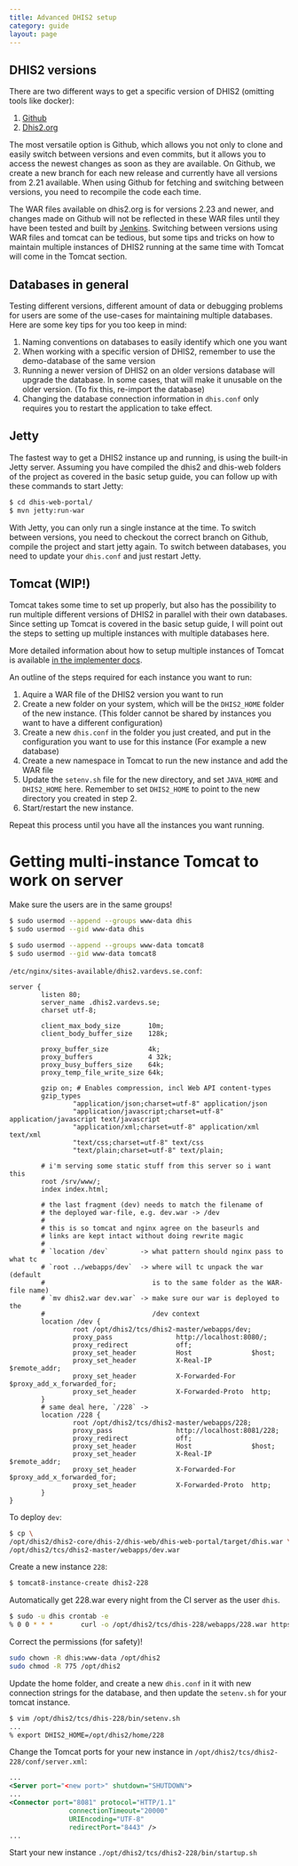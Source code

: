 ```yaml
---
title: Advanced DHIS2 setup
category: guide
layout: page
---
```


## DHIS2 versions
There are two different ways to get a specific version of DHIS2 (omitting tools like docker):

1. [Github](https://github.com/dhis2/dhis2-core)
2. [Dhis2.org](https://www.dhis2.org/downloads)

The most versatile option is Github, which allows you not only to clone and easily switch between versions and even commits, but it allows you to access the newest changes as soon as they are available. On Github, we create a new branch for each new release and currently have all versions from 2.21 available. When using Github for fetching and switching between versions, you need to recompile the code each time.

The WAR files available on dhis2.org is for versions 2.23 and newer, and changes made on Github will not be reflected in these WAR files until they have been tested and built by [Jenkins](https://ci.dhis2.org/). Switching between versions using WAR files and tomcat can be tedious, but some tips and tricks on how to maintain multiple instances of DHIS2 running at the same time with Tomcat will come in the Tomcat section.

## Databases in general

Testing different versions, different amount of data or debugging problems for users are some of the use-cases for maintaining multiple databases. Here are some key tips for you too keep in mind:

1. Naming conventions on databases to easily identify which one you want
2. When working with a specific version of DHIS2, remember to use the demo-database of the same version
3. Running a newer version of DHIS2 on an older versions database will upgrade the database. In some cases, that will make it unusable on the older version. (To fix this, re-import the database)
4. Changing the database connection information in `dhis.conf` only requires you to restart the application to take effect.

## Jetty
The fastest way to get a DHIS2 instance up and running, is using the built-in Jetty server. Assuming you have compiled the dhis2 and dhis-web folders of the project as covered in the basic setup guide, you can follow up with these commands to start Jetty:

```sh
$ cd dhis-web-portal/
$ mvn jetty:run-war
```

With Jetty, you can only run a single instance at the time. To switch between versions, you need to checkout the correct branch on Github, compile the project and start jetty again. To switch between databases, you need to update your `dhis.conf` and just restart Jetty.

## Tomcat (WIP!)

Tomcat takes some time to set up properly, but also has the possibility to run multiple different versions of DHIS2 in parallel with their own databases. Since setting up Tomcat is covered in the basic setup guide, I will point out the steps to setting up multiple instances with multiple databases here.

More detailed information about how to setup multiple instances of Tomcat is available [in the implementer docs](https://docs.dhis2.org/master/en/implementer/html/install_server_setup.html#install_tomcat_dhis2_installation).

An outline of the steps required for each instance you want to run:

1. Aquire a WAR file of the DHIS2 version you want to run
2. Create a new folder on your system, which will be the `DHIS2_HOME` folder of the new instance. (This folder cannot be shared by instances you want to have a different configuration)
3. Create a new `dhis.conf` in the folder you just created, and put in the configuration you want to use for this instance (For example a new database)
4. Create a new namespace in Tomcat to run the new instance and add the WAR file
5. Update the `setenv.sh` file for the new directory, and set `JAVA_HOME` and `DHIS2_HOME` here. Remember to set `DHIS2_HOME` to point to the new directory you created in step 2.
6. Start/restart the new instance.

Repeat this process until you have all the instances you want running.

## 

# Getting multi-instance Tomcat to work on server

Make sure the users are in the same groups!

```sh
$ sudo usermod --append --groups www-data dhis
$ sudo usermod --gid www-data dhis

$ sudo usermod --append --groups www-data tomcat8
$ sudo usermod --gid www-data tomcat8
```

`/etc/nginx/sites-available/dhis2.vardevs.se.conf`:
```nginx
server {
        listen 80;
        server_name .dhis2.vardevs.se;
        charset utf-8;

        client_max_body_size       10m;
        client_body_buffer_size    128k;

        proxy_buffer_size          4k;
        proxy_buffers              4 32k;
        proxy_busy_buffers_size    64k;
        proxy_temp_file_write_size 64k;

        gzip on; # Enables compression, incl Web API content-types
        gzip_types
                "application/json;charset=utf-8" application/json
                "application/javascript;charset=utf-8" application/javascript text/javascript
                "application/xml;charset=utf-8" application/xml text/xml
                "text/css;charset=utf-8" text/css
                "text/plain;charset=utf-8" text/plain;

        # i'm serving some static stuff from this server so i want this
        root /srv/www/;
        index index.html;

        # the last fragment (dev) needs to match the filename of
        # the deployed war-file, e.g. dev.war -> /dev
        #
        # this is so tomcat and nginx agree on the baseurls and
        # links are kept intact without doing rewrite magic
        #
        # `location /dev`        -> what pattern should nginx pass to what tc
        # `root ../webapps/dev`  -> where will tc unpack the war (default
        #                           is to the same folder as the WAR-file name)
        # `mv dhis2.war dev.war` -> make sure our war is deployed to the
        #                           /dev context
        location /dev {
                root /opt/dhis2/tcs/dhis2-master/webapps/dev;
                proxy_pass                http://localhost:8080/;
                proxy_redirect            off;
                proxy_set_header          Host               $host;
                proxy_set_header          X-Real-IP          $remote_addr;
                proxy_set_header          X-Forwarded-For    $proxy_add_x_forwarded_for;
                proxy_set_header          X-Forwarded-Proto  http;
        }
        # same deal here, `/228` -> 
        location /228 {
                root /opt/dhis2/tcs/dhis2-master/webapps/228;
                proxy_pass                http://localhost:8081/228;
                proxy_redirect            off;
                proxy_set_header          Host               $host;
                proxy_set_header          X-Real-IP          $remote_addr;
                proxy_set_header          X-Forwarded-For    $proxy_add_x_forwarded_for;
                proxy_set_header          X-Forwarded-Proto  http;
        }
}
```

To deploy `dev`:

```sh
$ cp \
/opt/dhis2/dhis2-core/dhis-2/dhis-web/dhis-web-portal/target/dhis.war \
/opt/dhis2/tcs/dhis2-master/webapps/dev.war
```

Create a new instance `228`:

```sh
$ tomcat8-instance-create dhis2-228
```

Automatically get 228.war every night from the CI server as the user `dhis`.

```sh
$ sudo -u dhis crontab -e
% 0 0 * * *       curl -o /opt/dhis2/tcs/dhis-228/webapps/228.war https://ci.dhis2.org/job/dhis2-2.28/lastSuccessfulBuild/artifact/dhis-2/dhis-web/dhis-web-portal/target/dhis.war
```

Correct the permissions (for safety)!

```sh
sudo chown -R dhis:www-data /opt/dhis2
sudo chmod -R 775 /opt/dhis2
```

Update the home folder, and create a new `dhis.conf` in it with new connection strings for the database, and then
update the `setenv.sh` for your tomcat instance.

```sh
$ vim /opt/dhis2/tcs/dhis-228/bin/setenv.sh
...
% export DHIS2_HOME=/opt/dhis2/home/228
```

Change the Tomcat ports for your new instance in `/opt/dhis2/tcs/dhis2-228/conf/server.xml`:

```xml
...
<Server port="<new port>" shutdown="SHUTDOWN">
...
<Connector port="8081" protocol="HTTP/1.1"
               connectionTimeout="20000"
               URIEncoding="UTF-8"
               redirectPort="8443" />
...
```

Start your new instance `./opt/dhis2/tcs/dhis2-228/bin/startup.sh`
    

